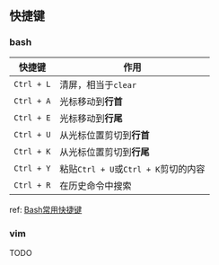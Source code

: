 ## 快捷键

### bash

| 快捷键 | 作用 |
| -- | -- |
| `Ctrl + L` | 清屏，相当于`clear` |
| `Ctrl + A` | 光标移动到**行首** |
| `Ctrl + E` | 光标移动到**行尾** |
| `Ctrl + U` | 从光标位置剪切到**行首** |
| `Ctrl + K` | 从光标位置剪切到**行尾** |
| `Ctrl + Y` | 粘贴`Ctrl + U`或`Ctrl + K`剪切的内容 |
| `Ctrl + R` | 在历史命令中搜索 |

ref: [Bash常用快捷键](https://www.cnblogs.com/zgngg/p/10274018.html)

### vim

TODO
